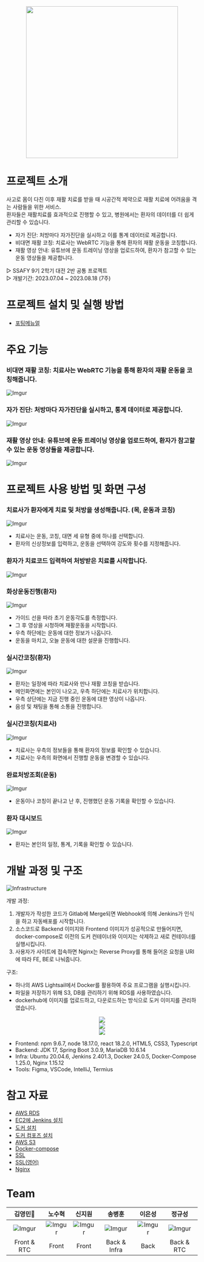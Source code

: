 <div style="text-align:center">
    <img src="https://i.imgur.com/6ghmdYN.png" width="400px" />
</div>

<!-- #### Deploy Address
> [www.join-it.site](https://www.join-it.site) -->

# 프로젝트 소개

사고로 몸이 다친 이후 재활 치료를 받을 때 시공간적 제약으로 재활 치료에 어려움을 격는 사람들을 위한 서비스.   
환자들은 재활치료를 효과적으로 진행할 수 있고, 병원에서는 환자의 데이터를 더 쉽게 관리할 수 있습니다.
- 자가 진단: 처방마다 자가진단을 실시하고 이를 통계 데이터로 제공합니다.
- 비대면 재활 코칭: 치료사는 WebRTC 기능을 통해 환자의 재활 운동을 코칭합니다.
- 재활 영상 안내: 유튜브에 운동 트레이닝 영상을 업로드하여, 환자가 참고할 수 있는 운동 영상들을 제공합니다.

▷ SSAFY 9기 2학기 대전 2반 공통 프로젝트   
▷ 개발기간: 2023.07.04 ~ 2023.08.18 (7주)

# 프로젝트 설치 및 실행 방법

- [포팅메뉴얼](Exec/porting_manual.md)

# 주요 기능

### 비대면 재활 코칭: 치료사는 WebRTC 기능을 통해 환자의 재활 운동을 코칭해줍니다.   
![Imgur](https://i.imgur.com/9gz1I6z.png)

### 자가 진단: 처방마다 자가진단을 실시하고, 통계 데이터로 제공합니다.   
![Imgur](https://i.imgur.com/XGw4PXs.png)

### 재활 영상 안내: 유튜브에 운동 트레이닝 영상을 업로드하여, 환자가 참고할 수 있는 운동 영상들을 제공합니다.   
![Imgur](https://i.imgur.com/Lx1Jl88.png)


# 프로젝트 사용 방법 및 화면 구성

### 치료사가 환자에게 치료 및 처방을 생성해줍니다. (목, 운동과 코칭)   
![Imgur](https://i.imgur.com/q2uqG0t.gif)   
- 치료사는 운동, 코칭, 대면 세 유형 중에 하나를 선택합니다.
- 환자의 신상정보를 입력하고, 운동을 선택하여 강도와 횟수를 지정해줍니다.

### 환자가 치료코드 입력하여 처방받은 치료를 시작합니다.   
![Imgur](https://i.imgur.com/pfUHGFm.gif)   

### 화상운동진행(환자)   
![Imgur](https://i.imgur.com/RCEAHi8.gif)
- 가이드 선을 따라 초기 운동각도를 측정합니다.
- 그 후 영상을 시청하며 재활운동을 시작합니다.
- 우측 하단에는 운동에 대한 정보가 나옵니다.
- 운동을 마치고, 오늘 운동에 대한 설문을 진행합니다.

### 실시간코칭(환자)   
![Imgur](https://i.imgur.com/2sCL7w4.gif)   
- 환자는 일정에 따라 치료사와 만나 재활 코칭을 받습니다.
- 메인화면에는 본인이 나오고, 우측 하단에는 치료사가 위치합니다.
- 우측 상단에는 지금 진행 중인 운동에 대한 영상이 나옵니다.
- 음성 및 채팅을 통해 소통을 진행합니다.

### 실시간코칭(치료사)
![Imgur](https://i.imgur.com/1mlOWNy.gif)   
- 치료사는 우측의 정보들을 통해 환자의 정보를 확인할 수 있습니다.
- 치료사는 우측의 화면에서 진행할 운동을 변경할 수 있습니다.

### 완료처방조회(운동)   
![Imgur](https://i.imgur.com/jVi6K10.gif)   
- 운동이나 코칭이 끝나고 난 후, 진행했던 운동 기록을 확인할 수 있습니다.

### 환자 대시보드   
![Imgur](https://i.imgur.com/kvnoVaA.gif)   
- 환자는 본인의 일정, 통계, 기록을 확인할 수 있습니다.


# 개발 과정 및 구조

![Infrastructure](https://i.imgur.com/uh4vH1D.png)

개발 과정:
1. 개발자가 작성한 코드가 Gitlab에 Merge되면 Webhook에 의해 Jenkins가 인식을 하고 자동배포를 시작합니다.
2. 소스코드로 Backend 이미지와 Frontend 이미지가 성공적으로 만들어지면, docker-compose로 이전의 도커 컨테이너와 이미지는 삭제하고 새로 컨테이너를 실행시킵니다.
3. 사용자가 사이트에 접속하면 Nginx는 Reverse Proxy를 통해 들어온 요청을 URI에 따라 FE, BE로 나눠줍니다.

구조:
- 하나의 AWS Lightsail에서 Docker를 활용하여 주요 프로그램을 실행시킵니다.
- 파일을 저장하기 위해 S3, DB를 관리하기 위해 RDS를 사용하였습니다.
- dockerhub에 이미지를 업로드하고, 다운로드하는 방식으로 도커 이미지를 관리하였습니다.


<p style="text-align:center">
  <a href="https://skillicons.dev">
    <img src="https://skillicons.dev/icons?i=html,css,js,ts,react,figma" /><br>
    <img src="https://skillicons.dev/icons?i=java,spring,gradle,idea,mysql,aws" /><br>
    <img src="https://skillicons.dev/icons?i=gitlab,jenkins,linux,docker,nginx,vim" /><br>
  </a>
</p>

- Frontend: npm 9.6.7, node 18.17.0, react 18.2.0, HTML5, CSS3, Typescript
- Backend: JDK 17, Spring Boot 3.0.9, MariaDB 10.6.14
- Infra: Ubuntu 20.04.6, Jenkins 2.401.3, Docker 24.0.5, Docker-Compose 1.25.0, Nginx 1.15.12
- Tools: Figma, VSCode, IntelliJ, Termius

# 참고 자료

- [AWS RDS](https://velog.io/@nefertiri/AWS-RDS%EB%A1%9C-%EB%8D%B0%EC%9D%B4%ED%84%B0%EB%B2%A0%EC%9D%B4%EC%8A%A4-%EB%A7%8C%EB%93%A4%EA%B8%B0)
- [EC2에 Jenkins 설치](https://doing7.tistory.com/118)
- [도커 설치](https://erinh.tistory.com/entry/CICD-Spring-Jenkins-Nginx-EC2-Docker%EB%A1%9C-%EB%AC%B4%EC%A4%91%EB%8B%A8-%EB%B0%B0%ED%8F%AC-%EA%B5%AC%ED%98%84-1-EC2-%EC%84%9C%EB%B2%84-%EA%B8%B0%EB%B3%B8-%EC%84%A4%EC%A0%95-%EB%8F%84%EC%BB%A4-%EC%A0%A0%ED%82%A8%EC%8A%A4-Nginx-JDK-MySQL-Redis-%EC%84%A4%EC%B9%98)
- [도커 컴포즈 설치](https://soyoung-new-challenge.tistory.com/73#google_vignette)
- [AWS S3](https://devlog-wjdrbs96.tistory.com/323)
- [Docker-compose](https://velog.io/@oneook/Docker%EB%A1%9C-React-%EA%B0%9C%EB%B0%9C-%EB%B0%8F-%EB%B0%B0%ED%8F%AC%ED%95%98%EA%B8%B0)
- [SSL](https://velog.io/@zero-black/Docker-compose-certbot-nginx-%EB%A1%9C-SSL-%EC%9D%B8%EC%A6%9D%EC%84%9C-%EB%B0%9C%EA%B8%89%ED%95%98%EA%B8%B0)
- [SSL(영어)](https://pentacent.medium.com/nginx-and-lets-encrypt-with-docker-in-less-than-5-minutes-b4b8a60d3a71)
- [Nginx](https://velog.io/@shin6949/Nginx-Reverse-Proxy-%EA%B5%AC%EC%84%B1%ED%95%98%EA%B8%B0-feat.-Docker)


# Team

|김영민👑|노수혁|신지원|송병훈|이은성|정규성|
|:---:|:---:|:---:|:---:|:---:|:---:|
|![Imgur](https://i.imgur.com/QCIniI5.png)|![Imgur](https://i.imgur.com/j4TTBz7.png)|![Imgur](https://i.imgur.com/o38ciBD.png)|![Imgur](https://i.imgur.com/ixdlIIc.png)|![Imgur](https://i.imgur.com/edfmHsy.png)|![Imgur](https://i.imgur.com/v3N8Oq3.png)|
|Front & RTC|Front|Front|Back & Infra|Back|Back & RTC|
